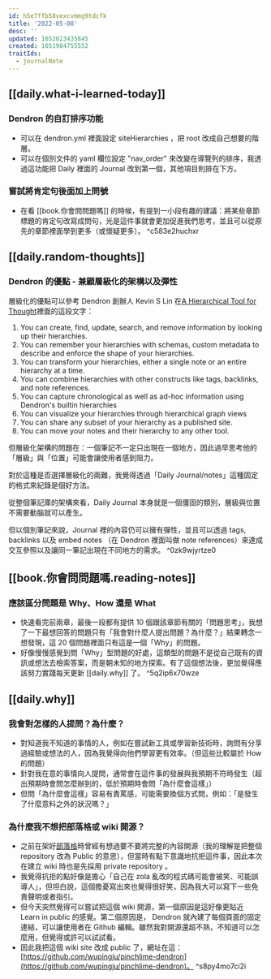 ```yaml
---
id: h5e7ffb58vexcvmmg9tdcfk
title: '2022-05-08'
desc: ''
updated: 1652023435845
created: 1651984755552
traitIds:
  - journalNote
---
```


## [[daily.what-i-learned-today]]

### Dendron 的自訂排序功能
- 可以在 dendron.yml 裡面設定 siteHierarchies ，把 root 改成自己想要的階層。
- 可以在個別文件的 yaml 欄位設定 "nav_order" 來改變在導覽列的排序，我透過這功能把 Daily 裡面的 Journal 改到第一個，其他項目則排在下方。

### 嘗試將肯定句後面加上問號
- 在看 [[book.你會問問題嗎]] 的時候，有提到一小段有趣的建議：將某些章節標題的肯定句改寫成問句，光是這件事就會更加促進我們思考，並且可以從原先的章節裡面學到更多（或懷疑更多）。 ^c583e2huchxr

## [[daily.random-thoughts]]

### Dendron 的優點 - 兼顧層級化的架構以及彈性

層級化的優點可以參考 Dendron 創辦人 Kevin S Lin 在[A Hierarchical Tool for Thought](https://www.kevinslin.com/notes/127a3230-4484-433a-b97f-178679564207/)裡面的這段文字：

> 
1. You can create, find, update, search, and remove information by looking up their hierarchies.
2. You can remember your hierarchies with schemas, custom metadata to describe and enforce the shape of your hierarchies.
3. You can transform your hierarchies, either a single note or an entire hierarchy at a time.
4. You can combine hierarchies with other constructs like tags, backlinks, and note references.
5. You can capture chronological as well as ad-hoc information using Dendron's builtin hierarchies
6. You can visualize your hierarchies through hierarchical graph views
7. You can share any subset of your hierarchy as a published site.
8. You can move your notes and their hierarchy to any other tool.

但層級化架構的問題在：一個筆記不一定只出現在一個地方，因此過早思考他的「層級」與「位置」可能會讓使用者感到阻力。

對於這種是否選擇層級化的兩難，我覺得透過「Daily Journal/notes」這種固定的格式來紀錄是個好方法。

從整個筆記庫的架構來看，Daily Journal 本身就是一個僵固的類別，層級與位置不需要動腦就可以產生。

但以個別筆記來說，Journal 裡的內容仍可以擁有彈性，並且可以透過 tags, backlinks 以及 embed notes （在 Dendron 裡面叫做 note references）來達成交互參照以及讓同一筆記出現在不同地方的需求。 ^0zk9wjyrtze0

## [[book.你會問問題嗎.reading-notes]]

### 應該區分問題是 Why、How 還是 What
- 快速看完前兩章，最後一段都有提供 10 個跟該章節有關的「問題思考」，我想了一下最想回答的問題只有「我會對什麼人提出問題？為什麼？」結果轉念一想發現，這 20 個問題裡面只有這是一個「Why」的問題。
- 好像慢慢感覺到問「Why」型問題的好處，這類型的問題不是從自己既有的資訊或想法去檢索答案，而是朝未知的地方探索。有了這個想法後，更加覺得應該努力實踐每天更新 [[daily.why]] 了。 ^5q2ip6x70wze

## [[daily.why]]

### 我會對怎樣的人提問？為什麼？
- 對知道我不知道的事情的人，例如在嘗試新工具或學習新技術時，詢問有分享過經驗或想法的人，因為我覺得向他們學習更有效率。（但這些比較屬於 How 的問題）
- 針對我在意的事情向人提問，通常會在這件事的發展與我預期不符時發生（超出預期時會問怎麼辦到的，低於預期時會問「為什麼會這樣」）
- 但問「為什麼會這樣」容易有責罵感，可能需要換個方式問，例如：「是發生了什麼意料之外的狀況嗎？」

### 為什麼我不想把部落格或 wiki 開源？
- 之前在架好[部落格](https://pinchlime.com)時曾經有想過要不要將完整的內容開源（我的理解是把整個 repository 改為 Public 的意思），但當時有點下意識地抗拒這件事，因此本次在建立 wiki 時也是先採用 private repository 。
- 我覺得抗拒的點好像是擔心「自己在 zola 亂改的程式碼可能會被笑、可能誤導人」，但坦白說，這個擔憂寫出來也覺得很好笑，因為我大可以寫下一些免責聲明或者指引。
- 但今天突然覺得可以嘗試把這個 wiki 開源，第一個原因是這好像更貼近 Learn in public 的感覺。第二個原因是， Dendron 就內建了每個頁面的固定連結，可以讓使用者在 Github 編輯。雖然我對開源還超不熟，不知道可以怎麼用，但覺得或許可以試試看。
- 因此我把這個 wiki site 改成 public 了，網址在這： [https://github.com/wupingju/pinchlime-dendron](https://github.com/wupingju/pinchlime-dendron)。 ^s8py4mo7ci2i